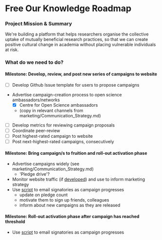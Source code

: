 # Free Our Knowledge Roadmap

### Project Mission & Summary
We're building a platform that helps researchers organise the collective uptake of mutually beneficial research practices, so that we can create positive cultural change in academia without placing vulnerable individuals at risk.

### What do we need to do?
#### Milestone: Develop, review, and post new series of campaigns to website
- [ ] Develop Github Issue template for users to propose campaigns
- Advertise campaign-creation process to open science ambassadors/networks 
   - [x] Centre for Open Science ambassadors 
   - (copy in relevant channels from marketing/Communication_Strategy.md)
- [ ] Develop metrics for reviewing campaign proposals
- [ ] Coordinate peer-review
- [ ] Post highest-rated campaign to website
- [ ] Post next-highest-rated campaigns, consecutively

#### Milestone: Bring campaign/s to fruition and roll-out activation phase
* Advertise campaigns widely (see marketing/Communication_Strategy.md)
    * 'Pledge drive'?
* Monitor website traffic (if [developed](https://github.com/FreeOurKnowledge/platform/issues/11)) and use to inform marketing strategy
* Use [script](https://github.com/FreeOurKnowledge/platform/issues/10) to email signatories as campaign progresses
   * update on pledge count
   * motivate them to sign up friends, colleagues
   * inform about new campaigns as they are released
   
#### Milestone: Roll-out activation phase after campaign has reached threshold
* Use [script](https://github.com/FreeOurKnowledge/platform/issues/10) to email signatories as campaign progresses
